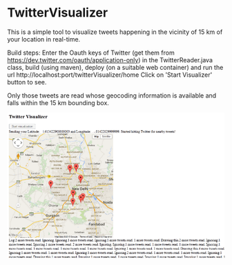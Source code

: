 # TwitterVisualizer

This is a simple tool to visualize tweets happening in the vicinity of 15 km of your location in real-time. 

Build steps:
Enter the Oauth keys of Twitter (get them from https://dev.twitter.com/oauth/application-only) in the TwitterReader.java class, build (using maven), deploy (on a suitable web container) and run the url
http://localhost:port/twitterVisualizer/home
Click on 'Start Visualizer' button to see.

Only those tweets are read whose geocoding information is available and falls within the 15 km bounding box.

![Twitter Visualizer](https://github.com/zafar142007/TwitterVisualizer/blob/master/TwitterVisualizer/src/Capture.PNG?raw=true "Screenshot")
